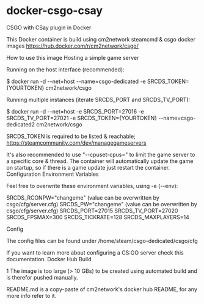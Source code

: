 # docker-csgo-csay
CSGO with CSay plugin in Docker

This Docker container is build using cm2network steamcmd & csgo docker images
https://hub.docker.com/r/cm2network/csgo/

How to use this image
Hosting a simple game server

Running on the host interface (recommended):

$ docker run -d --net=host --name=csgo-dedicated -e SRCDS_TOKEN={YOURTOKEN} cm2network/csgo

Running multiple instances (iterate SRCDS_PORT and SRCDS_TV_PORT):

$ docker run -d --net=host -e SRCDS_PORT=27016 -e SRCDS_TV_PORT=27021 -e SRCDS_TOKEN={YOURTOKEN} --name=csgo-dedicated2 cm2network/csgo

SRCDS_TOKEN is required to be listed & reachable; https://steamcommunity.com/dev/managegameservers

It's also recommended to use "--cpuset-cpus=" to limit the game server to a specific core & thread.
The container will automatically update the game on startup, so if there is a game update just restart the container.
Configuration
Environment Variables

Feel free to overwrite these environment variables, using -e (--env):

SRCDS_RCONPW="changeme" (value can be overwritten by csgo/cfg/server.cfg) 
SRCDS_PW="changeme" (value can be overwritten by csgo/cfg/server.cfg) 
SRCDS_PORT=27015
SRCDS_TV_PORT=27020
SRCDS_FPSMAX=300
SRCDS_TICKRATE=128
SRCDS_MAXPLAYERS=14

Config

The config files can be found under /home/steam/csgo-dedicated/csgo/cfg

If you want to learn more about configuring a CS:GO server check this documentation.
Docker Hub Build

1 The image is too large (> 10 GBs) to be created using automated build and is therefor pushed manually.

README.md is a copy-paste of cm2network's docker hub README, for any more info refer to it.
